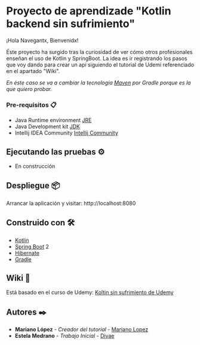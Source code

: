 # Proyecto de aprendizade "Kotlin backend sin sufrimiento"
¡Hola Navegantx, Bienvenidx!

Éste proyecto ha surgido tras la curiosidad de ver cómo otros profesionales enseñan el uso de Kotlin y SpringBoot. La idea es ir registrando los pasos que voy dando para crear un api siguiendo el tutorial de Udemi referenciado en el 
apartado "Wiki".

_En éste caso se va a cambiar la tecnología [Maven](https://maven.apache.org/) por Gradle porque es la que quiero probar._


### Pre-requisitos 📋
- Java Runtime environment [JRE](https://www.java.com/es/download/)
- Java Development kit [JDK](https://www.oracle.com/java/technologies/javase-jdk11-downloads.html)
- Intellij IDEA Community [Intellij Community](https://www.jetbrains.com/es-es/idea/download)


## Ejecutando las pruebas ⚙️
- En construcción


## Despliegue 📦
Arrancar la aplicación y visitar: http://localhost:8080


## Construido con 🛠️
 - [Kotlin](https://kotlinlang.org/) 
 - [Spring Boot](https://spring.io/projects/spring-boot) 2
 - [Hibernate](https://hibernate.org/)
 - [Gradle](https://gradle.org/)
 
 
 ## Wiki 📖
Está basado en el curso de Udemy: [Koltin sin sufrimiento de Udemy](https://www.udemy.com/course/kotlin-backend-sin-sufrimiento/learn/lecture/15151738#overview)


## Autores ✒️
* **Mariano López** - *Creador del tutorial* - [Mariano Lopez](https://www.linkedin.com/in/mariano-lopez-06b805167/)
* **Estela Medrano** - *Trabajo Inicial* - [Divae](https://github.com/divae)
